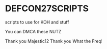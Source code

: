 # DEFCON27SCRIPTS
scripts to use for KOH and stuff

You can DMCA these NUTZ

Thank you Majestic12
Thank you What the Freq!
